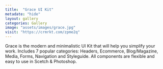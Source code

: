 ```yaml
---
title:  "Grace UI Kit"
metadate: "hide"
layout: gallery
categories: Gallery
image: "assets/images/grace.jpg"
visit: "https://crmrkt.com/zpme2q"
---
```

Grace is the modern and minimalistic UI Kit that will help you simplify your work. Includes 7 popular categories: Headers, Ecommerce, Blog/Magazine, Media, Forms, Navigation and Styleguide. All components are flexible and easy to use in Scetch & Photoshop.